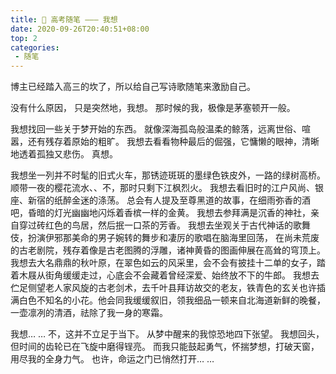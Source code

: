 ```yaml
---
title: 📌 高考随笔 ――― 我想
date: 2020-09-26T20:40:51+08:00
top: 2
categories: 
 - 随笔
---
```


博主已经踏入高三的坎了，所以给自己写诗歌随笔来激励自己。

<!-- more -->

没有什么原因，
只是突然地，我想。
那时候的我，极像是茅塞顿开一般。

我想找回一些关于梦开始的东西。
就像深海孤岛般温柔的鲸落，远离世俗、喧嚣，还有残存着原始的粗旷。
我想去看看物种最后的倔强，它慵懒的眼神，清晰地透着孤独又悲伤。
真想。

我想坐一列并不时髦的旧式火车，那锈迹斑斑的墨绿色铁皮外，一路的绿树高桥。
顺带一夜的樱花流水、、不，那时只剩下江枫烈火。
我想去看旧时的江户风尚、银座、新宿的纸醉金迷的涤荡。
总会有人提及至尊黑道的故事，在细雨弥香的酒吧，昏暗的灯光幽幽地闪烁着香槟一样的金黄。
我想去参拜满是沉香的神社，亲自穿过砖红色的鸟居，然后抿一口茶的芳香。
我想去坐观关于古代神话的歌舞伎，扮演伊邪那美命的男子婉转的舞步和凄厉的歌唱在脑海里回荡，
在尚未荒废的古老剧院，残存着像是古老图腾的浮雕，诸神黄昏的图画伸展在高耸的穹顶上。
我想去大名鼎鼎的秋叶原，在翠色如云的风采里，会不会有披挂十二单的女子，踏着木屐从街角缓缓走过，心底会不会藏着曾经深爱、始终放不下的牛郎。
我想去伫足侧望老人家风旋的古老剑术，去千叶县拜访故交的老友，铁青色的玄关也许插满白色不知名的小花。他会同我缓缓叙旧，领我细品一顿来自北海道新鲜的晚餐，一壶凛冽的清酒，祛除了我一身的寒霜。

我想… …
不，这并不立足于当下。
从梦中醒来的我惊恐地四下张望。
我想回头，但时间的齿轮已在飞旋中磨得锃亮。
而我只能鼓起勇气，怀揣梦想，打破天窗，
用尽我的全身力气。
也许，命运之门已悄然打开… …


